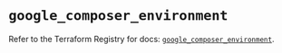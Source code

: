 # `google_composer_environment`

Refer to the Terraform Registry for docs: [`google_composer_environment`](https://registry.terraform.io/providers/hashicorp/google-beta/6.49.2/docs/resources/google_composer_environment).
